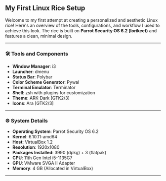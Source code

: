 ## My First Linux Rice Setup

Welcome to my first attempt at creating a personalized and aesthetic Linux rice! Here's an overview of the tools, configurations, and workflow I used to achieve this look. The rice is built on **Parrot Security OS 6.2 (lorikeet)** and features a clean, minimal design.


---

### 🛠️ Tools and Components

- **Window Manager**: i3
- **Launcher**: dmenu
- **Status Bar**: Polybar
- **Color Scheme Generator**: Pywal
- **Terminal Emulator**: Terminator
- **Shell**: zsh with plugins for customization
- **Theme**: ARK-Dark [GTK2/3]
- **Icons**: Ara [GTK2/3]

---

### ⚙️ System Details

- **Operating System**: Parrot Security OS 6.2
- **Kernel**: 6.10.11-amd64
- **Host**: VirtualBox 1.2
- **Resolution**: 1920x1080
- **Packages Installed**: 3990 (dpkg) + 3 (flatpak)
- **CPU**: 11th Gen Intel i5-1135G7
- **GPU**: VMware SVGA II Adapter
- **Memory**: 4 GB (Allocated in VirtualBox)

---
